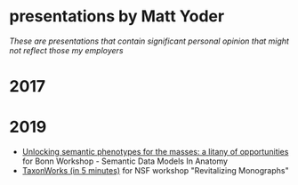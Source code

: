 # presentations by Matt Yoder
_These are presentations that contain significant personal opinion that might not reflect those my employers_

# 2017

# 2019
* [ Unlocking semantic phenotypes for the masses: a litany of opportunities](https://mjy.github.io/presentations/2019/SemanticDataModelsInAnatomy/index.html) for Bonn Workshop - Semantic Data Models In Anatomy 
* [TaxonWorks (in 5 minutes)](https://mjy.github.io/presentations/2019/RevitalizingMonographs/index.html) for NSF workshop "Revitalizing Monographs"


